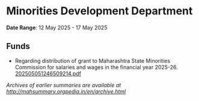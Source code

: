 # Minorities Development Department

**Date Range**: 12 May 2025 - 17 May 2025


## Funds
- Regarding distribution of grant to Maharashtra State Minorities Commission for salaries and wages in the financial year 2025-26.\
  [202505051246509214.pdf](https://gr.maharashtra.gov.in/Site/Upload/Government%20Resolutions/English/202505051246509214....pdf)


*Archives of earlier summaries are available at http://mahsummary.orgpedia.in/en/archive.html*